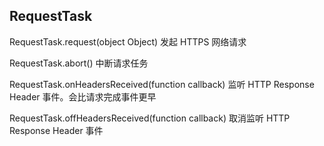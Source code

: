 ## RequestTask


RequestTask.request(object Object)
发起 HTTPS 网络请求

RequestTask.abort()
中断请求任务

RequestTask.onHeadersReceived(function callback)
监听 HTTP Response Header 事件。会比请求完成事件更早

RequestTask.offHeadersReceived(function callback)
取消监听 HTTP Response Header 事件

  
